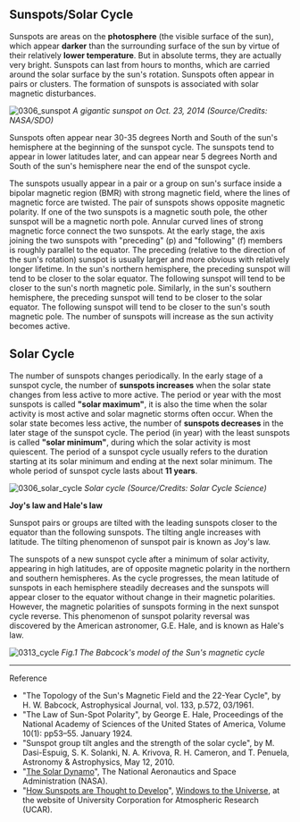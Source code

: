 ## Sunspots/Solar Cycle

Sunspots are areas on the **photosphere** (the visible surface of the sun), which appear **darker** than the surrounding surface of the sun by virtue of their relatively **lower temperature**.  But in absolute terms, they are actually very bright. Sunspots can last from hours to months, which are carried around the solar surface by the sun's rotation. Sunspots often appear in pairs or clusters. The formation of sunspots is associated with solar magnetic disturbances.

 ![0306_sunspot](./static/0306_sunspot.jpg)
*A gigantic sunspot on Oct. 23, 2014 (Source/Credits: NASA/SDO)*

Sunspots often appear near 30-35 degrees North and South of the sun's hemisphere at the beginning of the sunspot cycle. The sunspots tend to appear in lower latitudes later, and can appear near 5 degrees North and South of the sun's hemisphere near the end of the sunspot cycle.

The sunspots usually appear in a pair or a group on sun's surface inside a bipolar magnetic region (BMR) with strong magnetic field, where the lines of magnetic force are twisted. The pair of sunspots shows opposite magnetic polarity. If one of the two sunspots is a magnetic south pole, the other sunspot will be a magnetic north pole. Annular curved lines of strong magnetic force connect the two sunspots. At the early stage, the axis joining the two sunspots with "preceding" (p) and "following" (f) members is roughly parallel to the equator. The preceding (relative to the direction of the sun's rotation) sunspot is usually larger and more obvious with relatively longer lifetime. In the sun's northern hemisphere, the preceding sunspot will tend to be closer to the solar equator. The following sunspot will tend to be closer to the sun's north magnetic pole. Similarly, in the sun's southern hemisphere, the preceding sunspot will tend to be closer to the solar equator. The following sunspot will tend to be closer to the sun's south magnetic pole. The number of sunspots will increase as the sun activity becomes active.

## Solar Cycle
The number of sunspots changes periodically. In the early stage of a sunspot cycle, the number of **sunspots increases** when the solar state changes from less active to more active. The period or year with the most sunspots is called **"solar maximum"**, it is also the time when the solar activity is most active and solar magnetic storms often occur. When the solar state becomes less active, the number of **sunspots decreases** in the later stage of the sunspot cycle. The period (in year) with the least sunspots is called **"solar minimum"**, during which the solar activity is most quiescent. The period of a sunspot cycle usually refers to the duration starting at its solar minimum and ending at the next solar minimum. The whole period of sunspot cycle lasts about **11 years**. 

![0306_solar_cycle](./static/0306_solar_cycle.png)
*Solar cycle (Source/Credits: Solar Cycle Science)*


**Joy's law and Hale's law** 

Sunspot pairs or groups are tilted with the leading sunspots closer to the equator than the following sunspots. The tilting angle increases with latitude. The tilting phenomenon of sunspot pair is known as Joy's law.

The sunspots of a new sunspot cycle after a minimum of solar activity, appearing in high latitudes, are of opposite magnetic polarity in the northern and southern hemispheres. As the cycle progresses, the mean latitude of sunspots in each hemisphere steadily decreases and the sunspots will appear closer to the equator without change in their magnetic polarities. However, the magnetic polarities of sunspots forming in the next sunspot cycle reverse. This phenomenon of sunspot polarity reversal was discovered by the American astronomer, G.E. Hale, and is known as Hale's law.

![0313_cycle](./static/0313_cycle.jpg) 
*Fig.1  The Babcock's model of the Sun's magnetic cycle*

---

Reference

-  "The Topology of the Sun's Magnetic Field and the 22-Year Cycle", by H. W. Babcock, Astrophysical Journal, vol. 133, p.572, 03/1961.
- "The Law of Sun-Spot Polarity", by George E. Hale, Proceedings of the National Academy of Sciences of the United States of America, Volume 10(1): pp53–55. January 1924.
- "Sunspot group tilt angles and the strength of the solar cycle", by M. Dasi-Espuig, S. K. Solanki, N. A. Krivova, R. H. Cameron, and T. Penuela, Astronomy & Astrophysics, May 12, 2010.
- "[The Solar Dynamo](http://solarscience.msfc.nasa.gov/dynamo.shtml)", The National Aeronautics and Space Administration (NASA). 
- "[How Sunspots are Thought to Develop](http://www.windows.ucar.edu/tour/link=/sun/atmosphere/sunspot_form_jpg_image.html)", [Windows to the Universe](http://www.windows2universe.org/spaceweather/images/sunspot_form_jpg_image.html), at the website of University Corporation for Atmospheric Research (UCAR).


